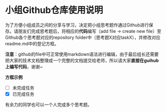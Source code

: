 # 小组Github仓库使用说明
为了方便小组成员之间的分享与学习，决定把小组思考题作通过Github进行保存。请朋友们完成思考题后，将相应的**代码**编写（add file → create new file）至Github各个思考题对应的repository folder中（思考题X对应taskX），并修改对应readme.md中的登记方框。

**注意**：github的file中可正常使用markdown语法进行编辑，由于最后组长还需要把大家的技术文档整理成一个完整的文档提交给老师，所以请大家**直接在guihub上编写代码**，谢谢~

**方框示例**  
- [ ] 未完成任务  
- [x] 已完成任务  

有余力的同学也可以一个人完成多个思考题。
